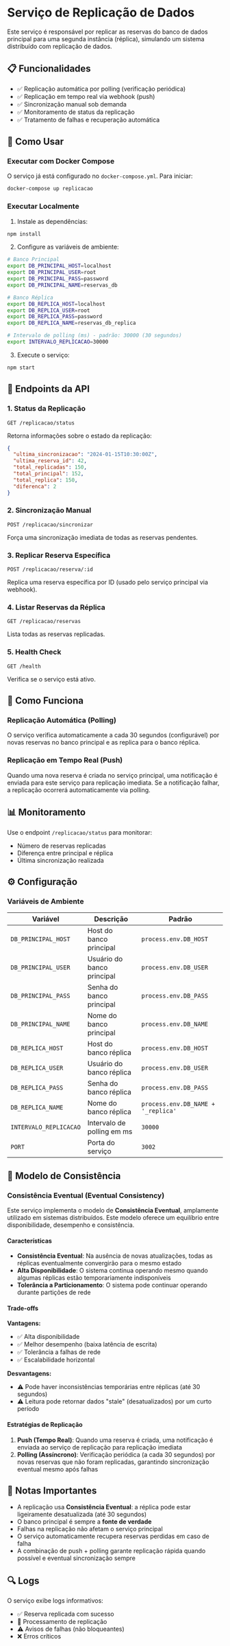 # Serviço de Replicação de Dados

Este serviço é responsável por replicar as reservas do banco de dados principal para uma segunda instância (réplica), simulando um sistema distribuído com replicação de dados.

## 📋 Funcionalidades

- ✅ Replicação automática por polling (verificação periódica)
- ✅ Replicação em tempo real via webhook (push)
- ✅ Sincronização manual sob demanda
- ✅ Monitoramento de status da replicação
- ✅ Tratamento de falhas e recuperação automática

## 🚀 Como Usar

### Executar com Docker Compose

O serviço já está configurado no `docker-compose.yml`. Para iniciar:

```bash
docker-compose up replicacao
```

### Executar Localmente

1. Instale as dependências:
```bash
npm install
```

2. Configure as variáveis de ambiente:
```bash
# Banco Principal
export DB_PRINCIPAL_HOST=localhost
export DB_PRINCIPAL_USER=root
export DB_PRINCIPAL_PASS=password
export DB_PRINCIPAL_NAME=reservas_db

# Banco Réplica
export DB_REPLICA_HOST=localhost
export DB_REPLICA_USER=root
export DB_REPLICA_PASS=password
export DB_REPLICA_NAME=reservas_db_replica

# Intervalo de polling (ms) - padrão: 30000 (30 segundos)
export INTERVALO_REPLICACAO=30000
```

3. Execute o serviço:
```bash
npm start
```

## 📡 Endpoints da API

### 1. Status da Replicação
```http
GET /replicacao/status
```

Retorna informações sobre o estado da replicação:
```json
{
  "ultima_sincronizacao": "2024-01-15T10:30:00Z",
  "ultima_reserva_id": 42,
  "total_replicadas": 150,
  "total_principal": 152,
  "total_replica": 150,
  "diferenca": 2
}
```

### 2. Sincronização Manual
```http
POST /replicacao/sincronizar
```

Força uma sincronização imediata de todas as reservas pendentes.

### 3. Replicar Reserva Específica
```http
POST /replicacao/reserva/:id
```

Replica uma reserva específica por ID (usado pelo serviço principal via webhook).

### 4. Listar Reservas da Réplica
```http
GET /replicacao/reservas
```

Lista todas as reservas replicadas.

### 5. Health Check
```http
GET /health
```

Verifica se o serviço está ativo.

## 🔄 Como Funciona

### Replicação Automática (Polling)

O serviço verifica automaticamente a cada 30 segundos (configurável) por novas reservas no banco principal e as replica para o banco réplica.

### Replicação em Tempo Real (Push)

Quando uma nova reserva é criada no serviço principal, uma notificação é enviada para este serviço para replicação imediata. Se a notificação falhar, a replicação ocorrerá automaticamente via polling.

## 📊 Monitoramento

Use o endpoint `/replicacao/status` para monitorar:
- Número de reservas replicadas
- Diferença entre principal e réplica
- Última sincronização realizada

## ⚙️ Configuração

### Variáveis de Ambiente

| Variável | Descrição | Padrão |
|----------|-----------|--------|
| `DB_PRINCIPAL_HOST` | Host do banco principal | `process.env.DB_HOST` |
| `DB_PRINCIPAL_USER` | Usuário do banco principal | `process.env.DB_USER` |
| `DB_PRINCIPAL_PASS` | Senha do banco principal | `process.env.DB_PASS` |
| `DB_PRINCIPAL_NAME` | Nome do banco principal | `process.env.DB_NAME` |
| `DB_REPLICA_HOST` | Host do banco réplica | `process.env.DB_HOST` |
| `DB_REPLICA_USER` | Usuário do banco réplica | `process.env.DB_USER` |
| `DB_REPLICA_PASS` | Senha do banco réplica | `process.env.DB_PASS` |
| `DB_REPLICA_NAME` | Nome do banco réplica | `process.env.DB_NAME + '_replica'` |
| `INTERVALO_REPLICACAO` | Intervalo de polling em ms | `30000` |
| `PORT` | Porta do serviço | `3002` |

## 📐 Modelo de Consistência

### Consistência Eventual (Eventual Consistency)

Este serviço implementa o modelo de **Consistência Eventual**, amplamente utilizado em sistemas distribuídos. Este modelo oferece um equilíbrio entre disponibilidade, desempenho e consistência.

#### Características

- **Consistência Eventual**: Na ausência de novas atualizações, todas as réplicas eventualmente convergirão para o mesmo estado
- **Alta Disponibilidade**: O sistema continua operando mesmo quando algumas réplicas estão temporariamente indisponíveis
- **Tolerância a Particionamento**: O sistema pode continuar operando durante partições de rede

#### Trade-offs

**Vantagens:**
- ✅ Alta disponibilidade
- ✅ Melhor desempenho (baixa latência de escrita)
- ✅ Tolerância a falhas de rede
- ✅ Escalabilidade horizontal

**Desvantagens:**
- ⚠️ Pode haver inconsistências temporárias entre réplicas (até 30 segundos)
- ⚠️ Leitura pode retornar dados "stale" (desatualizados) por um curto período

#### Estratégias de Replicação

1. **Push (Tempo Real)**: Quando uma reserva é criada, uma notificação é enviada ao serviço de replicação para replicação imediata
2. **Polling (Assíncrono)**: Verificação periódica (a cada 30 segundos) por novas reservas que não foram replicadas, garantindo sincronização eventual mesmo após falhas

## 📝 Notas Importantes

- A replicação usa **Consistência Eventual**: a réplica pode estar ligeiramente desatualizada (até 30 segundos)
- O banco principal é sempre a **fonte de verdade**
- Falhas na replicação não afetam o serviço principal
- O serviço automaticamente recupera reservas perdidas em caso de falha
- A combinação de push + polling garante replicação rápida quando possível e eventual sincronização sempre

## 🔍 Logs

O serviço exibe logs informativos:
- ✅ Reserva replicada com sucesso
- 🔄 Processamento de replicação
- ⚠️ Avisos de falhas (não bloqueantes)
- ❌ Erros críticos

